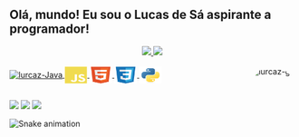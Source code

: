 ## Olá, mundo! Eu sou o Lucas de Sá aspirante a programador!
<div align="center">
  <a href="https://github.com/lurcaz">
  <img height="180em" src="https://github-readme-stats.vercel.app/api?username=lurcaz&show_icons=true&theme=dark&include_all_commits=true&count_private=true"/>
  <img height="180em" src="https://github-readme-stats.vercel.app/api/top-langs/?username=lurcaz&layout=compact&langs_count=7&theme=dark"/>
</div>
<div style="display: inline_block"><br>
   <img align="center" alt="lurcaz-Java" height="30" width="40" src="https://cdn.jsdelivr.net/gh/devicons/devicon/icons/java/java-original-wordmark.svg">
  <img align="center" alt="lurcaz-Js" height="30" width="40" src="https://raw.githubusercontent.com/devicons/devicon/master/icons/javascript/javascript-plain.svg">
  <img align="center" alt="lurcaz-HTML" height="30" width="40" src="https://raw.githubusercontent.com/devicons/devicon/master/icons/html5/html5-original.svg">
  <img align="center" alt="lurcaz-CSS" height="30" width="40" src="https://raw.githubusercontent.com/devicons/devicon/master/icons/css3/css3-original.svg">
  <img align="center" alt="lurcaz-Python" height="30" width="40" src="https://raw.githubusercontent.com/devicons/devicon/master/icons/python/python-original.svg">
  <img align="right" alt="lurcaz-gif" height="150" style="border-radius:50px;" src="https://i.picasion.com/pic92/c799044eb610b8bd8a1c44eb0125b7d6.gif">
</div>
  
  ##
 
<div> 
  <a href="https://instagram.com/lurcaz" target="_blank"><img src="https://img.shields.io/badge/-Instagram-%23E4405F?style=for-the-badge&logo=instagram&logoColor=white" target="_blank"></a>
  <a href = "mailto:lucas.desa@outlook.com.br"><img src="https://img.shields.io/badge/Microsoft_Outlook-0078D4?style=for-the-badge&logo=microsoft-outlook&logoColor=white" target="_blank"></a>
  <a href="https://www.linkedin.com/in/lucas-de-saf/" target="_blank"><img src="https://img.shields.io/badge/-LinkedIn-%230077B5?style=for-the-badge&logo=linkedin&logoColor=white" target="_blank"></a> 
 
  ![Snake animation](https://github.com/lurcaz/lurcaz/blob/output/github-contribution-grid-snake.svg)
 
</div>
